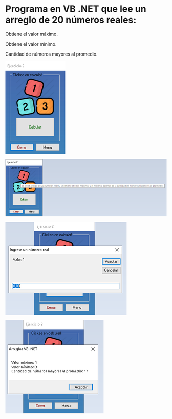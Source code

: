 # Programa en VB .NET que lee un arreglo de 20 números reales:

Obtiene el valor máximo.

Obtiene el valor mínimo.

Cantidad de números mayores al promedio.

![img](https://github.com/Esleiter/exerciseArray/blob/main/Interfaz/1.png)

![img](https://github.com/Esleiter/exerciseArray/blob/main/Interfaz/2.png)

![img](https://github.com/Esleiter/exerciseArray/blob/main/Interfaz/3.png)

![img](https://github.com/Esleiter/exerciseArray/blob/main/Interfaz/4.png)

